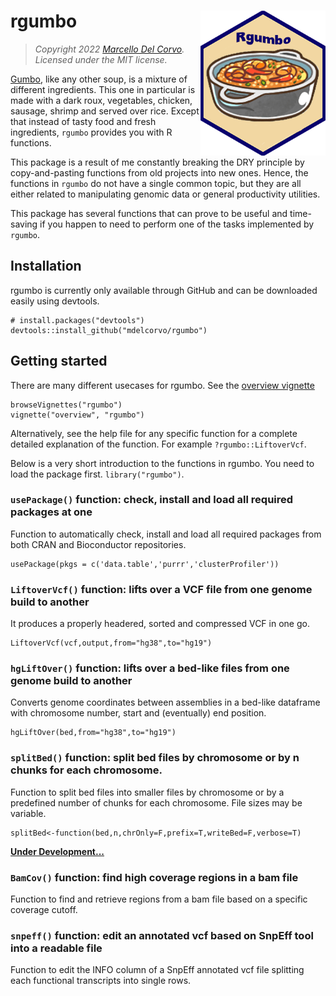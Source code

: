 # rgumbo <img src="img/gumbo_logo.png" width="200" align="right" /> 

> *Copyright 2022 [Marcello Del Corvo](https://github.com/mdelcorvo). Licensed under the MIT license.*


[Gumbo](https://www.pillsbury.com/recipes/creole-chicken-gumbo-soup/15686514-d713-4056-bd2e-60cd68b20f9d), like any other soup, is a mixture of different ingredients. This one in particular is made with a dark roux, vegetables, chicken, sausage, shrimp and served over rice. 
Except that instead of tasty food and fresh ingredients, `rgumbo` provides you with R functions.

This package is a result of me constantly breaking the DRY principle
by copy-and-pasting functions from old projects into new ones. Hence, the
functions in `rgumbo` do not have a single common topic, but they are all either
related to manipulating genomic data or general
productivity utilities.

This package  has several functions that can prove to be useful and time-saving if you happen to need
to perform one of the tasks implemented by `rgumbo`.

## Installation

rgumbo is currently only available through GitHub and can be downloaded
easily using devtools.

```
# install.packages("devtools")
devtools::install_github("mdelcorvo/rgumbo")
```

## Getting started

There are many different usecases for rgumbo.  See the
[overview vignette](https://github.com/mdelcorvo/rgumbo/develop/vignettes/overview.md)

```
browseVignettes("rgumbo")
vignette("overview", "rgumbo")
```

Alternatively, see the help file for any specific function for a complete
detailed explanation of the function. For example `?rgumbo::LiftoverVcf`.

Below is a very short introduction to the functions in rgumbo. You need to load 
the package first. `library("rgumbo")`.

### `usePackage()` function: check, install and load all required packages at one
Function to automatically check, install and load all required packages from both CRAN and Bioconductor repositories.

```
usePackage(pkgs = c('data.table','purrr','clusterProfiler'))
```

### `LiftoverVcf()` function: lifts over a VCF file from one genome build to another
It produces a properly headered, sorted and compressed VCF in one go.

```
LiftoverVcf(vcf,output,from="hg38",to="hg19")
```

### `hgLiftOver()` function: lifts over a bed-like files from one genome build to another 
Converts genome coordinates between assemblies in a bed-like dataframe with chromosome number, start and (eventually) end position.

```
hgLiftOver(bed,from="hg38",to="hg19")
```

### `splitBed()` function: split bed files by chromosome or by n chunks for each chromosome.
Function to split bed files into smaller files by chromosome or by a predefined number of chunks for each chromosome.
File sizes may be variable.

```
splitBed<-function(bed,n,chrOnly=F,prefix=T,writeBed=F,verbose=T)
```

**<ins>Under Development...</ins>**

### `BamCov()` function: find high coverage regions in a bam file
Function to find and retrieve regions from a bam file based on a specific coverage cutoff.

### `snpeff()` function: edit an annotated vcf based on SnpEff tool into a readable file
Function to edit the INFO column of a SnpEff annotated vcf file splitting each functional transcripts into single rows.
